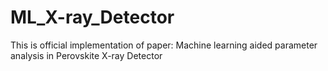 # ML_X-ray_Detector
This is official implementation of paper: Machine learning aided parameter analysis in Perovskite X-ray Detector
